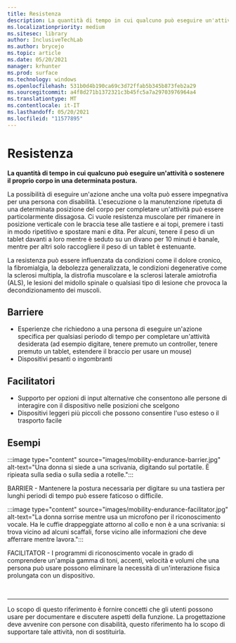```yaml
---
title: Resistenza
description: La quantità di tempo in cui qualcuno può eseguire un'attività o sostenere il proprio corpo in una determinata postura
ms.localizationpriority: medium
ms.sitesec: library
author: InclusiveTechLab
ms.author: brycejo
ms.topic: article
ms.date: 05/20/2021
manager: krhunter
ms.prod: surface
ms.technology: windows
ms.openlocfilehash: 531b0d4b190ca69c3d72ffab5b345b873feb2a29
ms.sourcegitcommit: a4f8d271b1372321c3b45fc5a7a29703976964a4
ms.translationtype: MT
ms.contentlocale: it-IT
ms.lasthandoff: 05/20/2021
ms.locfileid: "11577895"
---
```

# <a name="endurance"></a>Resistenza

**La quantità di tempo in cui qualcuno può eseguire un'attività o sostenere il proprio corpo in una determinata postura.**

La possibilità di eseguire un'azione anche una volta può essere impegnativa per una persona con disabilità. L'esecuzione o la manutenzione ripetuta di una determinata posizione del corpo per completare un'attività può essere particolarmente dissagosa. Ci vuole resistenza muscolare per rimanere in posizione verticale con le braccia tese alle tastiere e ai topi, premere i tasti in modo ripetitivo e spostare mani e dita. Per alcuni, tenere il peso di un tablet davanti a loro mentre è seduto su un divano per 10 minuti è banale, mentre per altri solo raccogliere il peso di un tablet è estenuante.

La resistenza può essere influenzata da condizioni come il dolore cronico, la fibromialgia, la debolezza generalizzata, le condizioni degenerative come la sclerosi multipla, la distrofia muscolare e la sclerosi laterale amiotrofia (ALS), le lesioni del midollo spinale o qualsiasi tipo di lesione che provoca la decondizionamento dei muscoli.

## <a name="barriers"></a>Barriere
* Esperienze che richiedono a una persona di eseguire un'azione specifica per qualsiasi periodo di tempo per completare un'attività desiderata (ad esempio digitare, tenere premuto un controller, tenere premuto un tablet, estendere il braccio per usare un mouse)
* Dispositivi pesanti o ingombranti

## <a name="facilitators"></a>Facilitatori
* Supporto per opzioni di input alternative che consentono alle persone di interagire con il dispositivo nelle posizioni che scelgono
* Dispositivi leggeri più piccoli che possono consentire l'uso esteso o il trasporto facile

## <a name="examples"></a>Esempi

:::image type="content" source="images/mobility-endurance-barrier.jpg" alt-text="Una donna si siede a una scrivania, digitando sul portatile. È ripieata sulla sedia o sulla sedia a rotelle.":::

BARRIER - Mantenere la postura necessaria per digitare su una tastiera per lunghi periodi di tempo può essere faticoso o difficile. 

:::image type="content" source="images/mobility-endurance-facilitator.jpg" alt-text="La donna sorrise mentre usa un microfono per il riconoscimento vocale. Ha le cuffie drappeggiate attorno al collo e non è a una scrivania: si trova vicino ad alcuni scaffali, forse vicino alle informazioni che deve afferrare mentre lavora.":::

FACILITATOR - I programmi di riconoscimento vocale in grado di comprendere un'ampia gamma di toni, accenti, velocità e volumi che una persona può usare possono eliminare la necessità di un'interazione fisica prolungata con un dispositivo. 


&nbsp;

[comment]: # (Piè di pagina)
___
Lo scopo di questo riferimento è fornire concetti che gli utenti possono usare per documentare e discutere aspetti della funzione. La progettazione deve avvenire con persone con disabilità, questo riferimento ha lo scopo di supportare tale attività, non di sostituirla. 